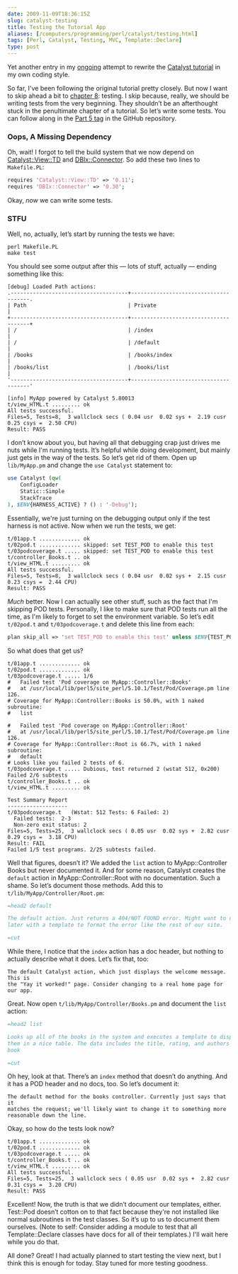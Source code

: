 ```yaml
--- 
date: 2009-11-09T18:36:15Z
slug: catalyst-testing
title: Testing the Tutorial App
aliases: [/computers/programming/perl/catalyst/testing.html]
tags: [Perl, Catalyst, Testing, MVC, Template::Declare]
type: post
---
```


Yet another entry in my [ongoing] attempt to rewrite the [Catalyst tutorial] in
my own coding style.

So far, I've been following the original tutorial pretty closely. But now I want
to skip ahead a bit to [chapter 8][]: testing. I skip because, really, we should
be writing tests from the very beginning. They shouldn’t be an afterthought
stuck in the penultimate chapter of a tutorial. So let’s write some tests. You
can follow along in the [Part 5 tag] in the GitHub repository.

### Oops, A Missing Dependency

Oh, wait! I forgot to tell the build system that we now depend on
[Catalyst::View::TD] and [DBIx::Connector]. So add these two lines to
`Makefile.PL`:

```perl
requires 'Catalyst::View::TD' => '0.11';
requires 'DBIx::Connector' => '0.30';
```

Okay, *now* we can write some tests.

### STFU

Well, no, actually, let’s start by running the tests we have:

    perl Makefile.PL
    make test

You should see some output after this — lots of stuff, actually — ending
something like this:

    [debug] Loaded Path actions:
    .-------------------------------------+--------------------------------------.
    | Path                                | Private                              |
    +-------------------------------------+--------------------------------------+
    | /                                   | /index                               |
    | /                                   | /default                             |
    | /books                              | /books/index                         |
    | /books/list                         | /books/list                          |
    '-------------------------------------+--------------------------------------'

    [info] MyApp powered by Catalyst 5.80013
    t/view_HTML.t ......... ok   
    All tests successful.
    Files=5, Tests=8,  3 wallclock secs ( 0.04 usr  0.02 sys +  2.19 cusr  0.25 csys =  2.50 CPU)
    Result: PASS

I don’t know about you, but having all that debugging crap just drives me nuts
while I'm running tests. It’s helpful while doing development, but mainly just
gets in the way of the tests. So let’s get rid of them. Open up `lib/MyApp.pm`
and change the `use Catalyst` statement to:

```perl
use Catalyst (qw(
    ConfigLoader
    Static::Simple
    StackTrace
), $ENV{HARNESS_ACTIVE} ? () : '-Debug');
```

Essentially, we're just turning on the debugging output only if the test harness
is not active. Now when we run the tests, we get:

    t/01app.t ............. ok   
    t/02pod.t ............. skipped: set TEST_POD to enable this test
    t/03podcoverage.t ..... skipped: set TEST_POD to enable this test
    t/controller_Books.t .. ok   
    t/view_HTML.t ......... ok   
    All tests successful.
    Files=5, Tests=8,  3 wallclock secs ( 0.04 usr  0.02 sys +  2.15 cusr  0.23 csys =  2.44 CPU)
    Result: PASS

*Much* better. Now I can actually see other stuff, such as the fact that I'm
skipping POD tests. Personally, I like to make sure that POD tests run all the
time, as I'm likely to forget to set the environment variable. So let’s edit
`t/02pod.t` and `t/03podcoverage.t` and delete this line from each:

```perl
plan skip_all => 'set TEST_POD to enable this test' unless $ENV{TEST_POD};
```

So what does that get us?

    t/01app.t ............. ok   
    t/02pod.t ............. ok     
    t/03podcoverage.t ..... 1/6 
    #   Failed test 'Pod coverage on MyApp::Controller::Books'
    #   at /usr/local/lib/perl5/site_perl/5.10.1/Test/Pod/Coverage.pm line 126.
    # Coverage for MyApp::Controller::Books is 50.0%, with 1 naked subroutine:
    #   list

    #   Failed test 'Pod coverage on MyApp::Controller::Root'
    #   at /usr/local/lib/perl5/site_perl/5.10.1/Test/Pod/Coverage.pm line 126.
    # Coverage for MyApp::Controller::Root is 66.7%, with 1 naked subroutine:
    #   default
    # Looks like you failed 2 tests of 6.
    t/03podcoverage.t ..... Dubious, test returned 2 (wstat 512, 0x200)
    Failed 2/6 subtests 
    t/controller_Books.t .. ok   
    t/view_HTML.t ......... ok   

    Test Summary Report
    -------------------
    t/03podcoverage.t   (Wstat: 512 Tests: 6 Failed: 2)
      Failed tests:  2-3
      Non-zero exit status: 2
    Files=5, Tests=25,  3 wallclock secs ( 0.05 usr  0.02 sys +  2.82 cusr  0.29 csys =  3.18 CPU)
    Result: FAIL
    Failed 1/5 test programs. 2/25 subtests failed.

Well that figures, doesn’t it? We added the `list` action to MyApp::Controller
Books but never documented it. And for some reason, Catalyst creates the
`default` action in MyApp::Controller::Root with no documentation. Such a shame.
So let’s document those methods. Add this to `t/lib/MyApp/Controller/Root.pm`:

```perl
=head2 default

The default action. Just returns a 404/NOT FOUND error. Might want to update
later with a template to format the error like the rest of our site.

=cut
```

While there, I notice that the `index` action has a doc header, but nothing to
actually describe what it does. Let’s fix that, too:

    The default Catalyst action, which just displays the welcome message. This is
    the "Yay it worked!" page. Consider changing to a real home page for our app.

Great. Now open `t/lib/MyApp/Controller/Books.pm` and document the `list`
action:

```perl
=head2 list

Looks up all of the books in the system and executes a template to display
them in a nice table. The data includes the title, rating, and authors of each
book

=cut
```

Oh hey, look at that. There’s an `index` method that doesn’t do anything. And it
has a POD header and no docs, too. So let’s document it:

    The default method for the books controller. Currently just says that it
    matches the request; we'll likely want to change it to something more
    reasonable down the line.

Okay, so how do the tests look now?

    t/01app.t ............. ok   
    t/02pod.t ............. ok     
    t/03podcoverage.t ..... ok   
    t/controller_Books.t .. ok   
    t/view_HTML.t ......... ok   
    All tests successful.
    Files=5, Tests=25,  3 wallclock secs ( 0.05 usr  0.02 sys +  2.82 cusr  0.31 csys =  3.20 CPU)
    Result: PASS

Excellent! Now, the truth is that we didn’t document our templates, either.
Test::Pod doesn’t cotton on to that fact because they're not installed like
normal subroutines in the test classes. So it’s up to us to document them
ourselves. (Note to self: Consider adding a module to test that all
Template::Declare classes have docs for all of their templates.) I'll wait here
while you do that.

All done? Great! I had actually planned to start testing the view next, but I
think this is enough for today. Stay tuned for more testing goodness.

  [ongoing]: /computers/programming/perl/catalyst "Just a Theory: Catalyst"
  [Catalyst tutorial]: http://search.cpan.org/perldoc?Catalyst::Manual::Tutorial
    "Catalyst Tutorial: Overview"
  [chapter 8]: Catalyst::Manual::Tutorial::08_Testing
    "Catalyst Tutorial - Chapter 8: Testing"
  [Part 5 tag]: http://github.com/theory/catalyst-tutorial/commits/part-05
  [Catalyst::View::TD]: http://search.cpan.org/perldoc?Catalyst::View::TD
    "Catalyst::View::TD on CPAN"
  [DBIx::Connector]: http://search.cpan.org/perldoc?DBIx::Connector
    "DBIx::Connector on CPAN"
